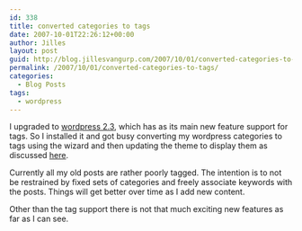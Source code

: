 ```yaml
---
id: 338
title: converted categories to tags
date: 2007-10-01T22:26:12+00:00
author: Jilles
layout: post
guid: http://blog.jillesvangurp.com/2007/10/01/converted-categories-to-tags/
permalink: /2007/10/01/converted-categories-to-tags/
categories:
  - Blog Posts
tags:
  - wordpress
---
```

I upgraded to <a href="http://codex.wordpress.org/Version_2.3">wordpress 2.3</a>, which has as its main new feature support for tags. So I installed it and got busy converting my wordpress categories to tags using the wizard and then updating the theme to display them as discussed <a href="http://richgilchrest.com/how-to-add-wordpress-23-tags-to-your-current-theme/">here</a>. 

Currently all my old posts are rather poorly tagged. The intention is to not be restrained by fixed sets of categories and freely associate keywords with the posts. Things will get better over time as I add new content.

Other than the tag support there is not that much exciting new features as far as I can see. 